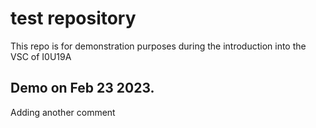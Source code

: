 # test repository

This repo is for demonstration purposes during the introduction into the VSC of I0U19A

## Demo on Feb 23 2023.

Adding another comment

